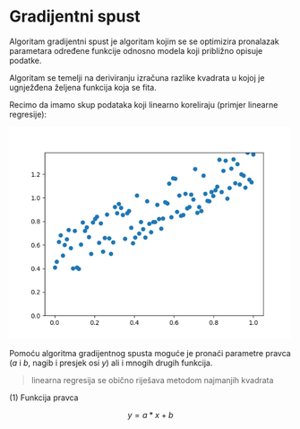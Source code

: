 # Gradijentni spust

Algoritam gradijentni spust je algoritam kojim se se optimizira pronalazak parametara određene funkcije odnosno modela koji približno opisuje podatke.

Algoritam se temelji na deriviranju izračuna razlike kvadrata u kojoj je ugnježđena željena funkcija koja se fita.

Recimo da imamo skup podataka koji linearno koreliraju (primjer linearne regresije):


![data.png](data.png)


Pomoću algoritma gradijentnog spusta moguće je pronaći parametre pravca ($a$ i $b$, nagib i presjek osi $y$) ali i mnogih drugih funkcija.

> linearna regresija se obično riješava metodom najmanjih kvadrata


(1) Funkcija pravca

$$ y = a*x+b $$




